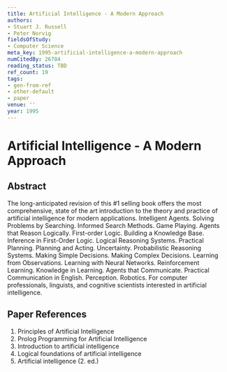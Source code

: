 ```yaml
---
title: Artificial Intelligence - A Modern Approach
authors:
- Stuart J. Russell
- Peter Norvig
fieldsOfStudy:
- Computer Science
meta_key: 1995-artificial-intelligence-a-modern-approach
numCitedBy: 26784
reading_status: TBD
ref_count: 19
tags:
- gen-from-ref
- other-default
- paper
venue: ''
year: 1995
---
```


# Artificial Intelligence - A Modern Approach

## Abstract

The long-anticipated revision of this #1 selling book offers the most comprehensive, state of the art introduction to the theory and practice of artificial intelligence for modern applications. Intelligent Agents. Solving Problems by Searching. Informed Search Methods. Game Playing. Agents that Reason Logically. First-order Logic. Building a Knowledge Base. Inference in First-Order Logic. Logical Reasoning Systems. Practical Planning. Planning and Acting. Uncertainty. Probabilistic Reasoning Systems. Making Simple Decisions. Making Complex Decisions. Learning from Observations. Learning with Neural Networks. Reinforcement Learning. Knowledge in Learning. Agents that Communicate. Practical Communication in English. Perception. Robotics. For computer professionals, linguists, and cognitive scientists interested in artificial intelligence.

## Paper References

1. Principles of Artificial Intelligence
2. Prolog Programming for Artificial Intelligence
3. Introduction to artificial intelligence
4. Logical foundations of artificial intelligence
5. Artificial intelligence (2. ed.)
